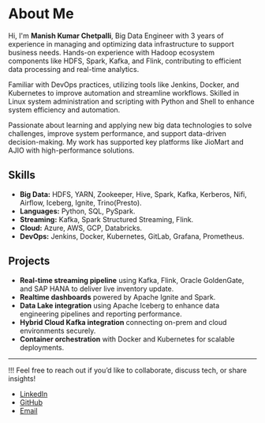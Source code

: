 # About Me

Hi, I'm **Manish Kumar Chetpalli**,
Big Data Engineer with 3 years of experience in managing and optimizing data infrastructure to support business needs. Hands-on experience with Hadoop ecosystem components like HDFS, Spark, Kafka, and Flink, contributing to efficient data processing and real-time analytics.

Familiar with DevOps practices, utilizing tools like Jenkins, Docker, and Kubernetes to improve automation and streamline workflows. Skilled in Linux system administration and scripting with Python and Shell to enhance system efficiency and automation.

Passionate about learning and applying new big data technologies to solve challenges, improve system performance, and support data-driven decision-making. My work has supported key platforms like JioMart and AJIO with high-performance solutions.

## Skills

- **Big Data:** HDFS, YARN, Zookeeper, Hive, Spark, Kafka, Kerberos, Nifi, Airflow, Iceberg, Ignite, Trino(Presto).
- **Languages:** Python, SQL, PySpark.
- **Streaming:** Kafka, Spark Structured Streaming, Flink.
- **Cloud:** Azure, AWS, GCP, Databricks.
- **DevOps:** Jenkins, Docker, Kubernetes, GitLab, Grafana, Prometheus.

## Projects

- **Real-time streaming pipeline** using Kafka, Flink, Oracle GoldenGate, and SAP HANA to deliver live inventory update.
- **Realtime dashboards** powered by Apache Ignite and Spark.
- **Data Lake integration** using Apache Iceberg to enhance data engineering pipelines and reporting performance.
- **Hybrid Cloud Kafka integration** connecting on-prem and cloud environments securely.
- **Container orchestration** with Docker and Kubernetes for scalable deployments.

---
!!!      Feel free to reach out if you’d like to collaborate, discuss tech, or share insights!

- [LinkedIn](https://www.linkedin.com/in/manishkumarchetpalli)
- [GitHub](https://github.com/manishchet)
- [Email](mailto:chetpallimanishkumar@gmail.com)
